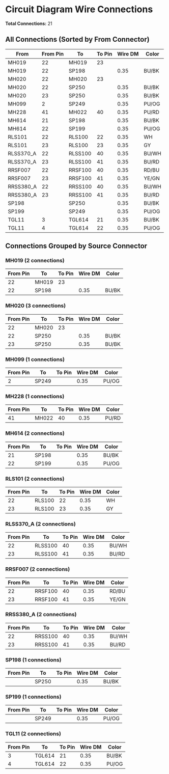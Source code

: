 # Circuit Diagram Wire Connections

**Total Connections:** 21

## All Connections (Sorted by From Connector)

| From | From Pin | To | To Pin | Wire DM | Color |
|------|----------|-----|--------|---------|-------|
| MH019 | 22 | MH019 | 23 |  |  |
| MH019 | 22 | SP198 |  | 0.35 | BU/BK |
| MH020 | 22 | MH020 | 23 |  |  |
| MH020 | 22 | SP250 |  | 0.35 | BU/BK |
| MH020 | 23 | SP250 |  | 0.35 | BU/BK |
| MH099 | 2 | SP249 |  | 0.35 | PU/OG |
| MH228 | 41 | MH022 | 40 | 0.35 | PU/RD |
| MH614 | 21 | SP198 |  | 0.35 | BU/BK |
| MH614 | 22 | SP199 |  | 0.35 | PU/OG |
| RLS101 | 22 | RLS100 | 22 | 0.35 | WH |
| RLS101 | 23 | RLS100 | 23 | 0.35 | GY |
| RLSS370_A | 22 | RLSS100 | 40 | 0.35 | BU/WH |
| RLSS370_A | 23 | RLSS100 | 41 | 0.35 | BU/RD |
| RRSF007 | 22 | RRSF100 | 40 | 0.35 | RD/BU |
| RRSF007 | 23 | RRSF100 | 41 | 0.35 | YE/GN |
| RRSS380_A | 22 | RRSS100 | 40 | 0.35 | BU/WH |
| RRSS380_A | 23 | RRSS100 | 41 | 0.35 | BU/RD |
| SP198 |  | SP250 |  | 0.35 | BU/BK |
| SP199 |  | SP249 |  | 0.35 | PU/OG |
| TGL11 | 3 | TGL614 | 21 | 0.35 | BU/BK |
| TGL11 | 4 | TGL614 | 22 | 0.35 | PU/OG |

## Connections Grouped by Source Connector

### MH019 (2 connections)

| From Pin | To | To Pin | Wire DM | Color |
|----------|-----|--------|---------|-------|
| 22 | MH019 | 23 |  |  |
| 22 | SP198 |  | 0.35 | BU/BK |

### MH020 (3 connections)

| From Pin | To | To Pin | Wire DM | Color |
|----------|-----|--------|---------|-------|
| 22 | MH020 | 23 |  |  |
| 22 | SP250 |  | 0.35 | BU/BK |
| 23 | SP250 |  | 0.35 | BU/BK |

### MH099 (1 connections)

| From Pin | To | To Pin | Wire DM | Color |
|----------|-----|--------|---------|-------|
| 2 | SP249 |  | 0.35 | PU/OG |

### MH228 (1 connections)

| From Pin | To | To Pin | Wire DM | Color |
|----------|-----|--------|---------|-------|
| 41 | MH022 | 40 | 0.35 | PU/RD |

### MH614 (2 connections)

| From Pin | To | To Pin | Wire DM | Color |
|----------|-----|--------|---------|-------|
| 21 | SP198 |  | 0.35 | BU/BK |
| 22 | SP199 |  | 0.35 | PU/OG |

### RLS101 (2 connections)

| From Pin | To | To Pin | Wire DM | Color |
|----------|-----|--------|---------|-------|
| 22 | RLS100 | 22 | 0.35 | WH |
| 23 | RLS100 | 23 | 0.35 | GY |

### RLSS370_A (2 connections)

| From Pin | To | To Pin | Wire DM | Color |
|----------|-----|--------|---------|-------|
| 22 | RLSS100 | 40 | 0.35 | BU/WH |
| 23 | RLSS100 | 41 | 0.35 | BU/RD |

### RRSF007 (2 connections)

| From Pin | To | To Pin | Wire DM | Color |
|----------|-----|--------|---------|-------|
| 22 | RRSF100 | 40 | 0.35 | RD/BU |
| 23 | RRSF100 | 41 | 0.35 | YE/GN |

### RRSS380_A (2 connections)

| From Pin | To | To Pin | Wire DM | Color |
|----------|-----|--------|---------|-------|
| 22 | RRSS100 | 40 | 0.35 | BU/WH |
| 23 | RRSS100 | 41 | 0.35 | BU/RD |

### SP198 (1 connections)

| From Pin | To | To Pin | Wire DM | Color |
|----------|-----|--------|---------|-------|
|  | SP250 |  | 0.35 | BU/BK |

### SP199 (1 connections)

| From Pin | To | To Pin | Wire DM | Color |
|----------|-----|--------|---------|-------|
|  | SP249 |  | 0.35 | PU/OG |

### TGL11 (2 connections)

| From Pin | To | To Pin | Wire DM | Color |
|----------|-----|--------|---------|-------|
| 3 | TGL614 | 21 | 0.35 | BU/BK |
| 4 | TGL614 | 22 | 0.35 | PU/OG |
